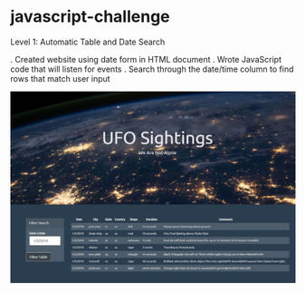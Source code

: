 # javascript-challenge

Level 1: Automatic Table and Date Search 

. Created website using date form in HTML document
. Wrote JavaScript code that will listen for events 
. Search through the date/time column to find rows that match user input

![sightings](UFO-level-1/StarterCode/static/images/sightings.png)

